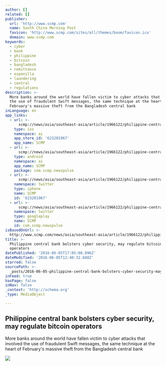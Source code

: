 ```yaml
---
author: []
related: []
publisher:
  url: 'http://www.scmp.com'
  name: South China Morning Post
  favicon: 'http://www.scmp.com/sites/all/themes/boom/favicon.ico'
  domain: www.scmp.com
keywords:
  - cyber
  - bank
  - philippine
  - bitcoin
  - bangladesh
  - remittance
  - espenilla
  - laundering
  - central
  - regulations
description: >-
  More banks around the world have fallen victim to cyber attacks that involved
  the use of fraudulent Swift messages, the same technique at the heart of
  February's massive theft from the Bangladesh central bank
inLanguage: en
app_links:
  - url: >-
      scmp://news/asia/southeast-asia/article/1966122/philippine-central-bank-bolsters-cyber-security-may?entity=node&type=article&id=1966122
    type: ios
    namespace: ai
    app_store_id: '623201967'
    app_name: SCMP
  - url: >-
      scmp://news/asia/southeast-asia/article/1966122/philippine-central-bank-bolsters-cyber-security-may?entity=node&type=article&id=1966122
    type: android
    namespace: ai
    app_name: SCMP
    package: com.scmp.newspulse
  - url: >-
      scmp://news/asia/southeast-asia/article/1966122/philippine-central-bank-bolsters-cyber-security-may?entity=node&type=article&id=1966122
    namespace: twitter
    type: iphone
    name: SCMP
    id: '623201967'
  - url: >-
      scmp://news/asia/southeast-asia/article/1966122/philippine-central-bank-bolsters-cyber-security-may?entity=node&type=article&id=1966122
    namespace: twitter
    type: googleplay
    name: SCMP
    id: com.scmp.newspulse
isBasedOnUrl: >-
  http://www.scmp.com/news/asia/southeast-asia/article/1966122/philippine-central-bank-bolsters-cyber-security-may
title: >-
  Philippine central bank bolsters cyber security, may regulate bitcoin
  operators
datePublished: '2016-06-05T17:05:08.896Z'
dateModified: '2016-06-05T12:40:32.688Z'
starred: false
sourcePath: >-
  _posts/2016-06-05-philippine-central-bank-bolsters-cyber-security-may-regulat.md
inFeed: true
hasPage: false
inNav: false
_context: 'http://schema.org'
_type: MediaObject

---
```

<article style=""><h1>Philippine central bank bolsters cyber security, may regulate bitcoin operators</h1><p>More banks around the world have fallen victim to cyber attacks that involved the use of fraudulent Swift messages, the same technique at the heart of February's massive theft from the Bangladesh central bank</p><img src="http://cdn4.i-scmp.com/sites/default/files/styles/620x356/public/images/methode/2016/06/05/44ba1c86-2b05-11e6-b3b6-bdf44ca17c9d_image_hires.JPG?itok=GmLNJrkq" /></article>